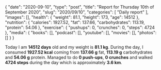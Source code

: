 {
    "date": "2020-09-10",
    "type": "post",
    "title": "Report for Thursday 10th of September 2020",
    "slug": "2020\/09\/10",
    "categories": [
        "Daily report"
    ],
    "images": [],
    "health": {
        "weight": 81.1,
        "height": 173,
        "age": 14512
    },
    "nutrition": {
        "calories": 1927.52,
        "fat": 137.66,
        "carbohydrates": 113.19,
        "protein": 54.06
    },
    "exercise": {
        "pushups": 0,
        "crunches": 0,
        "steps": 4724
    },
    "media": {
        "books": [],
        "podcast": [],
        "youtube": [],
        "movies": [],
        "photos": []
    }
}

Today I am <strong>14512 days</strong> old and my weight is <strong>81.1 kg</strong>. During the day, I consumed <strong>1927.52 kcal</strong> coming from <strong>137.66 g</strong> fat, <strong>113.19 g</strong> carbohydrates and <strong>54.06 g</strong> protein. Managed to do <strong>0 push-ups</strong>, <strong>0 crunches</strong> and walked <strong>4724 steps</strong> during the day which is approximately <strong>3.6 km</strong>.
